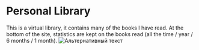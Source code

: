 #   Personal Library 
This is a virtual library, it contains many of the books I have read. At the bottom of the site, statistics are kept on the books read (all the time / year / 6 months / 1 month).
![Альтернативный текст](C:\Users\Ivan\Desktop\WM-Screenshots-20230112223318.png)
